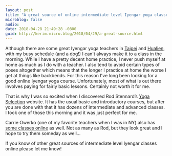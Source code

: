 ```yaml
---
layout: post
title: "A great source of online intermediate level Iyengar yoga classes"
microblog: false
audio: 
date: 2018-04-28 21:49:28 -0800
guid: http://kerim.micro.blog/2018/04/29/a-great-source.html
---
```

Although there are some great Iyengar yoga teachers in [Taipei](http://www.shellyyoga.com/) and [Hualien](http://yogihome.pixnet.net/blog), with my busy schedule (and a dog!) I can't always make it to a class in the morning. While I have a pretty decent home practice, I never push myself at home as much as I do with a teacher. I also tend to avoid certain types of poses altogether which means that the longer I practice at home the worse I get at things like backbends. For this reason I've long been looking for a good online Iyengar yoga course. Unfortunately, most of what is out there involves paying for fairly basic lessons. Certainly not worth it for me. 

That is why I was so excited when I discovered Rod Stennard’s [Yoga Selection](https://yogaselection.com/) website. It has the usual basic and introductory courses, but after you are done with that it has dozens of intermediate and advanced classes. I took one of those this morning and it was just perfect for me. 

Carrie Owerko (one of my favorite teachers when I was in NY) also has [some classes online](https://vimeo.com/carrieowerko) as well. Not as many as Rod, but they look great and I hope to try them someday as well…

If you know of other great sources of intermediate level Iyengar classes online please let me know! 
